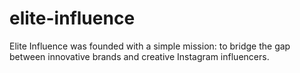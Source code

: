 # elite-influence
Elite Influence was founded with a simple mission: to bridge the gap between innovative brands and creative Instagram influencers.
